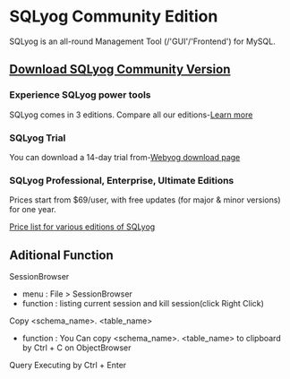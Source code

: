 # SQLyog Community Edition

SQLyog is an all-round Management Tool (/'GUI'/'Frontend') for MySQL.

## [Download SQLyog Community Version](https://github.com/webyog/sqlyog-community/wiki/Downloads)

### Experience SQLyog power tools
SQLyog comes in 3 editions. Compare all our editions-[Learn more](https://www.webyog.com/product/sqlyogFeatureListExpanded/)

### SQLyog Trial
You can download a 14-day trial from-[Webyog download page](https://www.webyog.com/product/downloads/)

### SQLyog Professional, Enterprise, Ultimate Editions
Prices start from $69/user, with free updates (for major & minor versions) for one year.

[Price list for various editions of SQLyog](https://www.webyog.com/shop/)


## Aditional Function 
SessionBrowser 
- menu : File > SessionBrowser
- function : listing current session and kill session(click Right Click)

Copy <schema_name>. <table_name>
- function : You Can copy <schema_name>. <table_name> to clipboard by Ctrl + C on ObjectBrowser

Query Executing by Ctrl + Enter
